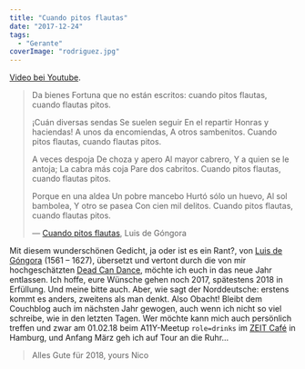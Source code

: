 ```yaml
---
title: "Cuando pitos flautas"
date: "2017-12-24"
tags:
  - "Gerante"
coverImage: "rodriguez.jpg"
---
```


<a href="https://www.youtube.com/watch?v=IiGXnI7CM1k">Video bei Youtube</a>.

> Da bienes Fortuna
> que no están escritos:
> cuando pitos flautas,
> cuando flautas pitos.
>
> ¡Cuán diversas sendas
> Se suelen seguir
> En el repartir
> Honras y haciendas!
> A unos da encomiendas,
> A otros sambenitos.
> Cuando pitos flautas,
> cuando flautas pitos.
>
> A veces despoja
> De choza y apero
> Al mayor cabrero,
> Y a quien se le antoja;
> La cabra más coja
> Pare dos cabritos.
> Cuando pitos flautas,
> cuando flautas pitos.
>
> Porque en una aldea
> Un pobre mancebo
> Hurtó sólo un huevo,
> Al sol bambolea,
> Y otro se pasea
> Con cien mil delitos.
> Cuando pitos flautas,
> cuando flautas pitos.
>
> — [Cuando pitos flautas](https://www.poemas-del-alma.com/luis-de-gongora-cuando-pitos-flautas.htm), Luis de Góngora

Mit diesem wunderschönen Gedicht, ja oder ist es ein Rant?, von [Luis de Góngora](https://de.wikipedia.org/wiki/Luis_de_G%C3%B3ngora) (1561 – 1627), übersetzt und vertont durch die von mir hochgeschätzten [Dead Can Dance](http://www.deadcandance.com/main/), möchte ich euch in das neue Jahr entlassen. Ich hoffe, eure Wünsche gehen noch 2017, spätestens 2018 in Erfüllung. Und meine bitte auch. Aber, wie sagt der Norddeutsche: erstens kommt es anders, zweitens als man denkt. Also Obacht! Bleibt dem Couchblog auch im nächsten Jahr gewogen, auch wenn ich nicht so viel schreibe, wie in den letzten Tagen. Wer möchte kann mich auch persönlich treffen und zwar am 01.02.18 beim A11Y-Meetup `role=drinks` im [ZEIT Café](https://www.facebook.com/zeitcafe.hamburg/) in Hamburg, und Anfang März geh ich auf Tour an die Ruhr…

> Alles Gute für 2018,
> yours Nico
